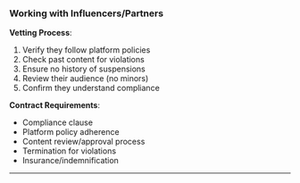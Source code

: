 ### Working with Influencers/Partners

**Vetting Process**:

1. Verify they follow platform policies
2. Check past content for violations
3. Ensure no history of suspensions
4. Review their audience (no minors)
5. Confirm they understand compliance

**Contract Requirements**:

- Compliance clause
- Platform policy adherence
- Content review/approval process
- Termination for violations
- Insurance/indemnification

---
